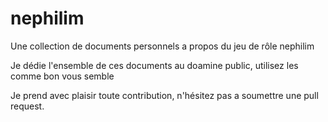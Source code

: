 # nephilim
Une collection de documents personnels a propos du jeu de rôle nephilim

Je dédie l'ensemble de ces documents au doamine public, utilisez les comme bon vous semble

Je prend avec plaisir toute contribution, n'hésitez pas a soumettre une pull request.
